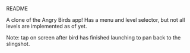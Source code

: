 README

A clone of the Angry Birds app! Has a menu and level selector, but not all levels are implemented as of yet.

Note: tap on screen after bird has finished launching to pan back to the slingshot.
